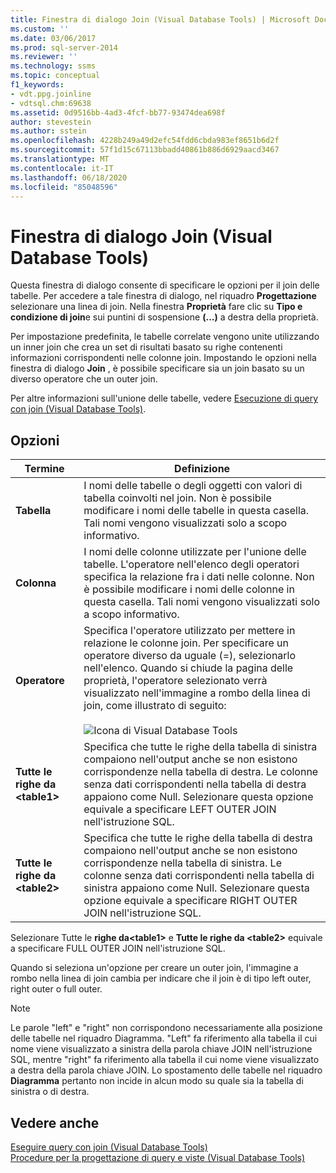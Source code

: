 ```yaml
---
title: Finestra di dialogo Join (Visual Database Tools) | Microsoft Docs
ms.custom: ''
ms.date: 03/06/2017
ms.prod: sql-server-2014
ms.reviewer: ''
ms.technology: ssms
ms.topic: conceptual
f1_keywords:
- vdt.ppg.joinline
- vdtsql.chm:69638
ms.assetid: 0d9516bb-4ad3-4fcf-bb77-93474dea698f
author: stevestein
ms.author: sstein
ms.openlocfilehash: 4228b249a49d2efc54fdd6cbda983ef8651b6d2f
ms.sourcegitcommit: 57f1d15c67113bbadd40861b886d6929aacd3467
ms.translationtype: MT
ms.contentlocale: it-IT
ms.lasthandoff: 06/18/2020
ms.locfileid: "85048596"
---
```

# <a name="join-dialog-box-visual-database-tools"></a>Finestra di dialogo Join (Visual Database Tools)
  Questa finestra di dialogo consente di specificare le opzioni per il join delle tabelle. Per accedere a tale finestra di dialogo, nel riquadro **Progettazione** selezionare una linea di join. Nella finestra **Proprietà** fare clic su **Tipo e condizione di join**e sui puntini di sospensione **(...)** a destra della proprietà.  
  
 Per impostazione predefinita, le tabelle correlate vengono unite utilizzando un inner join che crea un set di risultati basato su righe contenenti informazioni corrispondenti nelle colonne join. Impostando le opzioni nella finestra di dialogo **Join** , è possibile specificare sia un join basato su un diverso operatore che un outer join.  
  
 Per altre informazioni sull'unione delle tabelle, vedere [Esecuzione di query con join &#40;Visual Database Tools&#41;](visual-database-tools.md).  
  
## <a name="options"></a>Opzioni  
  
|**Termine**|**Definizione**|  
|--------------|--------------------|  
|**Tabella**|I nomi delle tabelle o degli oggetti con valori di tabella coinvolti nel join. Non è possibile modificare i nomi delle tabelle in questa casella. Tali nomi vengono visualizzati solo a scopo informativo.|  
|**Colonna**|I nomi delle colonne utilizzate per l'unione delle tabelle. L'operatore nell'elenco degli operatori specifica la relazione fra i dati nelle colonne. Non è possibile modificare i nomi delle colonne in questa casella. Tali nomi vengono visualizzati solo a scopo informativo.|  
|**Operatore**|Specifica l'operatore utilizzato per mettere in relazione le colonne join. Per specificare un operatore diverso da uguale (=), selezionarlo nell'elenco. Quando si chiude la pagina delle proprietà, l'operatore selezionato verrà visualizzato nell'immagine a rombo della linea di join, come illustrato di seguito:<br /><br /> ![Icona di Visual Database Tools](../../database-engine/media//dv3wbii.gif "Icona di Visual Database Tools")|  
|**Tutte le righe da \<table1>**|Specifica che tutte le righe della tabella di sinistra compaiono nell'output anche se non esistono corrispondenze nella tabella di destra. Le colonne senza dati corrispondenti nella tabella di destra appaiono come Null. Selezionare questa opzione equivale a specificare LEFT OUTER JOIN nell'istruzione SQL.|  
|**Tutte le righe da \<table2>**|Specifica che tutte le righe della tabella di destra compaiono nell'output anche se non esistono corrispondenze nella tabella di sinistra. Le colonne senza dati corrispondenti nella tabella di sinistra appaiono come Null. Selezionare questa opzione equivale a specificare RIGHT OUTER JOIN nell'istruzione SQL.|  
  
 Selezionare Tutte le **righe da\<table1>** e **Tutte le righe da \<table2>** equivale a specificare FULL OUTER JOIN nell'istruzione SQL.  
  
 Quando si seleziona un'opzione per creare un outer join, l'immagine a rombo nella linea di join cambia per indicare che il join è di tipo left outer, right outer o full outer.  
  
> [!NOTE]  
>  Le parole "left" e "right" non corrispondono necessariamente alla posizione delle tabelle nel riquadro Diagramma. "Left" fa riferimento alla tabella il cui nome viene visualizzato a sinistra della parola chiave JOIN nell'istruzione SQL, mentre "right" fa riferimento alla tabella il cui nome viene visualizzato a destra della parola chiave JOIN. Lo spostamento delle tabelle nel riquadro **Diagramma** pertanto non incide in alcun modo su quale sia la tabella di sinistra o di destra.  
  
## <a name="see-also"></a>Vedere anche  
 [Eseguire query con join &#40;Visual Database Tools&#41;](visual-database-tools.md)   
 [Procedure per la progettazione di query e viste &#40;Visual Database Tools&#41;](design-queries-and-views-how-to-topics-visual-database-tools.md)  
  
  
